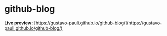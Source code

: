 # github-blog

<b>Live preview:</b> [https://gustavo-pauli.github.io/github-blog/](https://gustavo-pauli.github.io/github-blog/)
